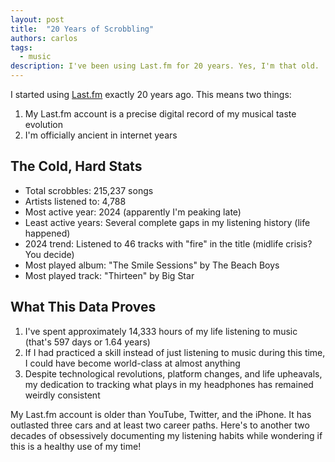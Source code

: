 ```yaml
---
layout: post
title:  "20 Years of Scrobbling"
authors: carlos
tags:
  - music
description: I've been using Last.fm for 20 years. Yes, I'm that old.
---
```


I started using [Last.fm](https://www.last.fm/user/txarly) exactly 20 years ago. This means two things:
1. My Last.fm account is a precise digital record of my musical taste evolution
2. I'm officially ancient in internet years

## The Cold, Hard Stats
* Total scrobbles: 215,237 songs
* Artists listened to: 4,788
* Most active year: 2024 (apparently I'm peaking late)
* Least active years: Several complete gaps in my listening history (life happened)
* 2024 trend: Listened to 46 tracks with "fire" in the title (midlife crisis? You decide)
* Most played album: "The Smile Sessions" by The Beach Boys
* Most played track: "Thirteen" by Big Star

## What This Data Proves
1. I've spent approximately 14,333 hours of my life listening to music (that's 597 days or 1.64 years)
2. If I had practiced a skill instead of just listening to music during this time, I could have become world-class at almost anything
3. Despite technological revolutions, platform changes, and life upheavals, my dedication to tracking what plays in my headphones has remained weirdly consistent

My Last.fm account is older than YouTube, Twitter, and the iPhone. It has outlasted three cars and at least two career paths. Here's to another two decades of obsessively documenting my listening habits while wondering if this is a healthy use of my time!
